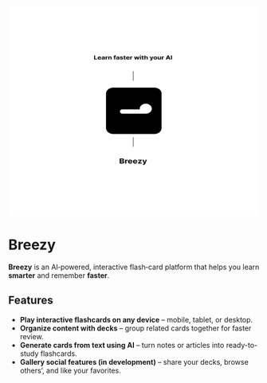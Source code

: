 <p align="center">
  <a href="https://breezylearn.com" target="blank"><img src="assets/breezy-media.png" width="800" height="420" alt="Breezy OG banner" /></a>
</p>

# Breezy

**Breezy** is an AI‑powered, interactive flash‑card platform that helps you learn **smarter** and remember **faster**.

## Features

- **Play interactive flashcards on any device** – mobile, tablet, or desktop.
- **Organize content with decks** – group related cards together for faster review.
- **Generate cards from text using AI** – turn notes or articles into ready-to-study flashcards.
- **Gallery social features (in development)** – share your decks, browse others’, and like your favorites.
